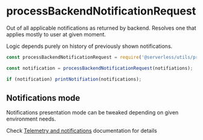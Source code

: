 # processBackendNotificationRequest

Out of all applicable notifications as returned by backend. Resolves one that applies mostly to user at given moment.

Logic depends purely on history of previously shown notifications.

```javascript
const processBackendNotificationRequest = require('@serverless/utils/process-backend-notification-request');

const notification = processBackendNotificationRequest(notifiations);

if (notification) printNotifiation(notifications);
```

## Notifications mode

Notifications presentation mode can be tweaked depending on given environment needs.

Check [Telemetry and notifications](https://www.serverless.com/framework/docs/telemetry#adjustingdisabling-notifications) documentation for details
